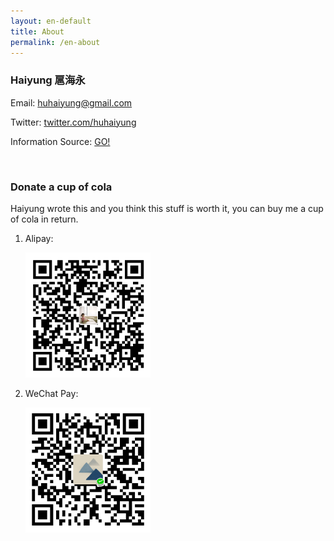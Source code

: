 ```yaml
---
layout: en-default
title: About
permalink: /en-about
---
```


### Haiyung 扈海永

Email: [huhaiyung@gmail.com](mailto:huhaiyung@gmail.com)

Twitter: [twitter.com/huhaiyung](https://twitter.com/huhaiyung)

<p>Information Source: <a href="/info">GO!</a></p>

<br>

### Donate a cup of cola

Haiyung wrote this and you think this stuff is worth it, you can buy me a cup of cola in return.

<ol>
    <li>
        <p>Alipay:</p>
        <p>
            <img src="/images/alipay.png" width="200">
        </p>
    </li>
    <li>
        <p>WeChat Pay:</p>
        <p>
            <img src="/images/wechat.png" width="200">
        </p>
    </li>
</ol>
